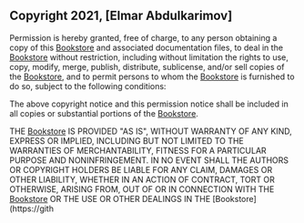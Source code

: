 ## Copyright 2021, [Elmar Abdulkarimov]

Permission is hereby granted, free of charge, to any person obtaining a copy of this [Bookstore](https://github.com/elmar8287/Bookstore) and associated documentation files, to deal in the [Bookstore](https://github.com/elmar8287/Bookstore) without restriction, including without limitation the rights to use, copy, modify, merge, publish, distribute, sublicense, and/or sell copies of the [Bookstore](https://github.com/elmar8287/Bookstore), and to permit persons to whom the [Bookstore](https://github.com/elmar8287/Bookstore) is furnished to do so, subject to the following conditions:

The above copyright notice and this permission notice shall be included in all copies or substantial portions of the [Bookstore](https://github.com/elmar8287/Bookstore).

THE [Bookstore](https://github.com/elmar8287/Bookstore) IS PROVIDED "AS IS", WITHOUT WARRANTY OF ANY KIND, EXPRESS OR IMPLIED, INCLUDING BUT NOT LIMITED TO THE WARRANTIES OF MERCHANTABILITY, FITNESS FOR A PARTICULAR PURPOSE AND NONINFRINGEMENT. IN NO EVENT SHALL THE AUTHORS OR COPYRIGHT HOLDERS BE LIABLE FOR ANY CLAIM, DAMAGES OR OTHER LIABILITY, WHETHER IN AN ACTION OF CONTRACT, TORT OR OTHERWISE, ARISING FROM, OUT OF OR IN CONNECTION WITH THE [Bookstore](https://github.com/elmar8287/Bookstore) OR THE USE OR OTHER DEALINGS IN THE [Bookstore](https://gith